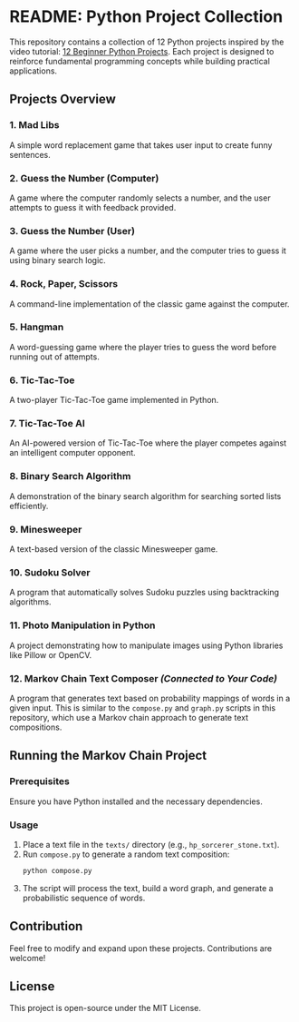 # README: Python Project Collection

This repository contains a collection of 12 Python projects inspired by the video tutorial: [12 Beginner Python Projects](https://youtu.be/8ext9G7xspg?feature=shared). Each project is designed to reinforce fundamental programming concepts while building practical applications.

## **Projects Overview**

### 1. Mad Libs
A simple word replacement game that takes user input to create funny sentences.

### 2. Guess the Number (Computer)
A game where the computer randomly selects a number, and the user attempts to guess it with feedback provided.

### 3. Guess the Number (User)
A game where the user picks a number, and the computer tries to guess it using binary search logic.

### 4. Rock, Paper, Scissors
A command-line implementation of the classic game against the computer.

### 5. Hangman
A word-guessing game where the player tries to guess the word before running out of attempts.

### 6. Tic-Tac-Toe
A two-player Tic-Tac-Toe game implemented in Python.

### 7. Tic-Tac-Toe AI
An AI-powered version of Tic-Tac-Toe where the player competes against an intelligent computer opponent.

### 8. Binary Search Algorithm
A demonstration of the binary search algorithm for searching sorted lists efficiently.

### 9. Minesweeper
A text-based version of the classic Minesweeper game.

### 10. Sudoku Solver
A program that automatically solves Sudoku puzzles using backtracking algorithms.

### 11. Photo Manipulation in Python
A project demonstrating how to manipulate images using Python libraries like Pillow or OpenCV.

### 12. Markov Chain Text Composer *(Connected to Your Code)*
A program that generates text based on probability mappings of words in a given input. This is similar to the `compose.py` and `graph.py` scripts in this repository, which use a Markov chain approach to generate text compositions.

## Running the Markov Chain Project

### Prerequisites
Ensure you have Python installed and the necessary dependencies.

### Usage
1. Place a text file in the `texts/` directory (e.g., `hp_sorcerer_stone.txt`).
2. Run `compose.py` to generate a random text composition:
   ```bash
   python compose.py
   ```
3. The script will process the text, build a word graph, and generate a probabilistic sequence of words.

## Contribution
Feel free to modify and expand upon these projects. Contributions are welcome!

## License
This project is open-source under the MIT License.



